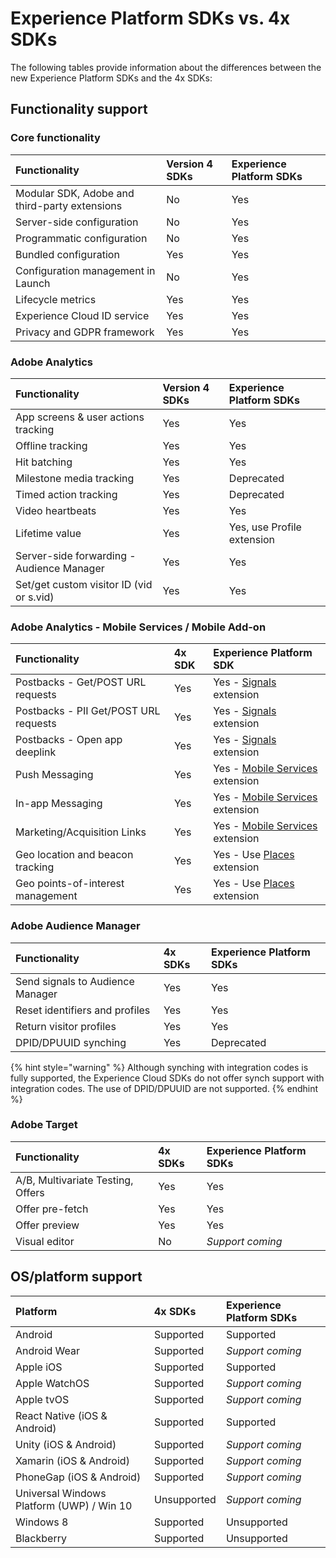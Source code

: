 # Experience Platform SDKs vs. 4x SDKs

The following tables provide information about the differences between the new Experience Platform SDKs and the 4x SDKs:

## Functionality support

### Core functionality

| Functionality | Version 4 SDKs | Experience Platform SDKs |
| :--- | :--- | :--- |
| Modular SDK, Adobe and third-party extensions | No | Yes |
| Server-side configuration | No | Yes |
| Programmatic configuration | No | Yes |
| Bundled configuration | Yes | Yes |
| Configuration management in Launch | No | Yes |
| Lifecycle metrics | Yes | Yes |
| Experience Cloud ID service | Yes | Yes |
| Privacy and GDPR framework | Yes | Yes |

### Adobe Analytics

| Functionality | Version 4 SDKs | Experience Platform SDKs |
| :--- | :--- | :--- |
| App screens & user actions tracking | Yes | Yes |
| Offline tracking | Yes | Yes |
| Hit batching | Yes | Yes |
| Milestone media tracking | Yes | Deprecated |
| Timed action tracking | Yes | Deprecated |
| Video heartbeats | Yes | Yes |
| Lifetime value | Yes | Yes, use Profile extension |
| Server-side forwarding - Audience Manager | Yes | Yes |
| Set/get custom visitor ID \(vid or s.vid\) | Yes | Yes |

### Adobe Analytics - Mobile Services / Mobile Add-on

| Functionality | 4x SDK | Experience Platform SDK |
| :--- | :--- | :--- |
| Postbacks - Get/POST URL requests | Yes | Yes - [Signals](../../using-mobile-extensions/mobile-core/signals/) extension |
| Postbacks - PII Get/POST URL requests | Yes | Yes - [Signals](../../using-mobile-extensions/mobile-core/signals/) extension |
| Postbacks - Open app deeplink | Yes | Yes - [Signals](../../using-mobile-extensions/mobile-core/signals/) extension |
| Push Messaging | Yes | Yes - [Mobile Services](../../using-mobile-extensions/adobe-analytics-mobile-services.md) extension |
| In-app Messaging | Yes | Yes - [Mobile Services](../../using-mobile-extensions/adobe-analytics-mobile-services.md) extension |
| Marketing/Acquisition Links | Yes | Yes - [Mobile Services](../../using-mobile-extensions/adobe-analytics-mobile-services.md) extension |
| Geo location and beacon tracking | Yes | Yes - Use [Places]() extension |
| Geo points-of-interest management | Yes | Yes - Use [Places]() extension |

### Adobe Audience Manager

| Functionality | 4x SDKs | Experience Platform SDKs |
| :--- | :--- | :--- |
| Send signals to Audience Manager | Yes | Yes |
| Reset identifiers and profiles | Yes | Yes |
| Return visitor profiles | Yes | Yes |
| DPID/DPUUID synching | Yes | Deprecated |

{% hint style="warning" %}
Although synching with integration codes is fully supported, the Experience Cloud SDKs do not offer synch support with integration codes. The use of DPID/DPUUID are not supported.
{% endhint %}

### Adobe Target

| Functionality | 4x SDKs | Experience Platform SDKs |
| :--- | :--- | :--- |
| A/B, Multivariate Testing, Offers | Yes | Yes |
| Offer pre-fetch | Yes | Yes |
| Offer preview | Yes | Yes |
| Visual editor | No | _Support coming_ |

## OS/platform support

| Platform | 4x SDKs | Experience Platform SDKs |
| :--- | :--- | :--- |
| Android | Supported | Supported |
| Android Wear​ | Supported | _Support coming_ |
| Apple iOS​ | Supported | Supported |
| Apple WatchOS​ | Supported | _Support coming_ |
| Apple tvOS​ | Supported | _Support coming_ |
| React Native \(iOS & Android\) | Supported | Supported |
| Unity \(iOS & Android\)​ | Supported | _Support coming_ |
| Xamarin \(iOS & Android\)​ | Supported | _Support coming_ |
| PhoneGap \(iOS & Android\)​ | Supported | _Support coming_ |
| Universal Windows Platform \(UWP\) / Win 10 | Unsupported | _Support coming_ |
| Windows 8​ | Supported | Unsupported |
| Blackberry​ | Supported | Unsupported |

